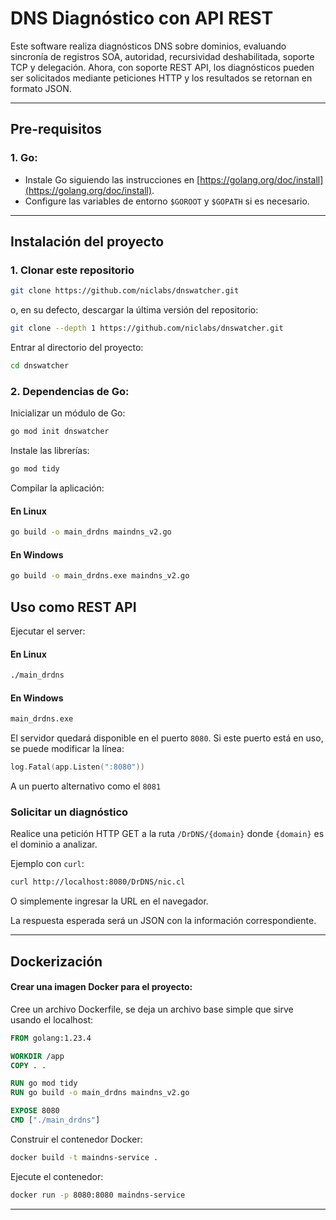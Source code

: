 # DNS Diagnóstico con API REST

Este software realiza diagnósticos DNS sobre dominios, evaluando sincronía de registros SOA, autoridad, recursividad deshabilitada, soporte TCP y delegación. Ahora, con soporte REST API, los diagnósticos pueden ser solicitados mediante peticiones HTTP y los resultados se retornan en formato JSON.

---

## **Pre-requisitos**

### 1. **Go**:
- Instale Go siguiendo las instrucciones en [https://golang.org/doc/install](https://golang.org/doc/install).
- Configure las variables de entorno `$GOROOT` y `$GOPATH` si es necesario.

---

## **Instalación del proyecto**

### 1. **Clonar este repositorio**

```bash
git clone https://github.com/niclabs/dnswatcher.git
```

o, en su defecto, descargar la última versión del repositorio:
```bash
git clone --depth 1 https://github.com/niclabs/dnswatcher.git
```


Entrar al directorio del proyecto:

```bash
cd dnswatcher
```

### 2. **Dependencias de Go**:

Inicializar un módulo de Go:
```bash
go mod init dnswatcher
```

Instale las librerías:
```bash
go mod tidy
```

Compilar la aplicación:

#### En Linux

```bash
go build -o main_drdns maindns_v2.go
```

#### En Windows

```bash
go build -o main_drdns.exe maindns_v2.go
```

## **Uso como REST API**

Ejecutar el server:

#### En Linux

```bash
./main_drdns
```

#### En Windows

```bash
main_drdns.exe
```

El servidor quedará disponible en el puerto `8080`. Si este puerto está en uso, se puede modificar la línea:

```go
log.Fatal(app.Listen(":8080"))
```

A un puerto alternativo como el `8081`


### Solicitar un diagnóstico

Realice una petición HTTP GET a la ruta `/DrDNS/{domain}` donde `{domain}` es el dominio a analizar.

Ejemplo con `curl`:

```bash
curl http://localhost:8080/DrDNS/nic.cl
```

O simplemente ingresar la URL en el navegador.

La respuesta esperada será un JSON con la información correspondiente.

---

## **Dockerización**

#### Crear una imagen Docker para el proyecto:

Cree un archivo Dockerfile, se deja un archivo base simple que sirve usando el localhost:

```dockerfile
FROM golang:1.23.4

WORKDIR /app
COPY . .

RUN go mod tidy
RUN go build -o main_drdns maindns_v2.go

EXPOSE 8080
CMD ["./main_drdns"]

```

Construir el contenedor Docker:

```bash
docker build -t maindns-service .
```

Ejecute el contenedor:

```bash
docker run -p 8080:8080 maindns-service
```

---



